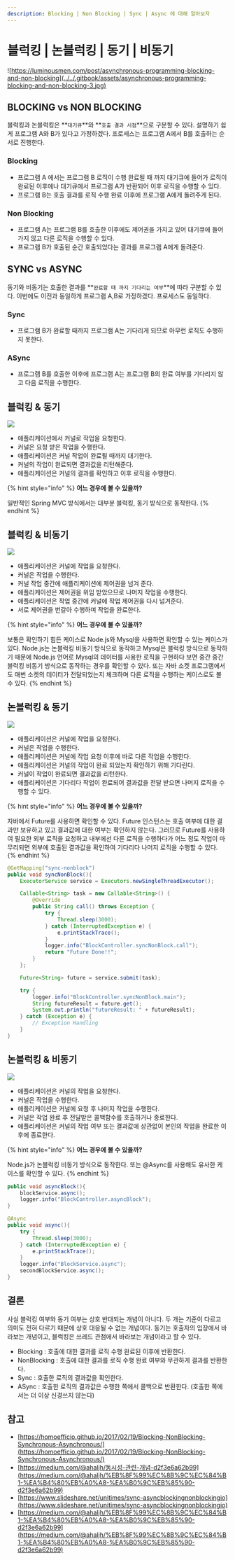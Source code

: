 ```yaml
---
description: Blocking | Non Blocking | Sync | Async 에 대해 알아보자
---
```


# 블럭킹 \| 논블럭킹 \| 동기 \| 비동기

![https://luminousmen.com/post/asynchronous-programming-blocking-and-non-blocking](../../.gitbook/assets/asynchronous-programming-blocking-and-non-blocking-3.jpg)

## BLOCKING vs NON BLOCKING

블럭킹과 논블럭킹은 **`대기큐`**와 **`호출 결과 시점`**으로 구분할 수 있다. 설명하기 쉽게 프로그램 A와 B가 있다고 가정하겠다. 프로세스는 프로그램 A에서 B를 호출하는 순서로 진행한다.

### Blocking

* 프로그램 A 에서는 프로그램 B 로직이 수행 완료될 때 까지 대기큐에 들어가 로직이 완료된 이후에나 대기큐에서 프로그램 A가 반환되어 이후 로직을 수행할 수 있다.
* 프로그램 B는 호출 결과를 로직 수행 완료 이후에 프로그램 A에게 돌려주게 된다.

### Non Blocking

* 프로그램 A는 프로그램 B를 호출한 이후에도 제어권을 가지고 있어 대기큐에 들어가지 않고 다른 로직을 수행할 수 있다.
* 프로그램 B가 호출된 순간 호출되었다는 결과를 프로그램 A에게 돌려준다.

## SYNC vs ASYNC

동기와 비동기는 호출한 결과를 **`완료할 때 까지 기다리는 여부`**에 따라 구분할 수 있다. 이번에도 이전과 동일하게 프로그램 A,B로 가정하겠다. 프로세스도 동일하다.

### Sync

* 프로그램 B가 완료할 때까지 프로그램 A는 기다리게 되므로 아무런 로직도 수행하지 못한다.

### ASync

* 프로그램 B를 호출한 이후에 프로그램 A는 프로그램 B의 완료 여부를 기다리지 않고 다음 로직을 수행한다.

## 블럭킹 & 동기

![](../../.gitbook/assets/figure2.gif)

* 애플리케이션에서 커널로 작업을 요청한다.
* 커널은 요청 받은 작업을 수행한다.
* 애플리케이션은 커널 작업이 완료될 때까지 대기한다.
* 커널의 작업이 완료되면 결과값을 리턴해준다.
* 애플리케이션은 커널의 결과를 확인하고 이후 로직을 수행한다.

{% hint style="info" %}
**어느 경우에 볼 수 있을까?**  
  
일반적인 Spring MVC 방식에서는 대부분 블럭킹, 동기 방식으로 동작한다.
{% endhint %}

## 블럭킹 & 비동기

![](../../.gitbook/assets/figure3.gif)

* 애플리케이션은 커널에 작업을 요청한다.
* 커널은 작업을 수행한다.
* 커널 작업 중간에 애플리케이션에 제어권을 넘겨 준다.
* 애플리케이션은 제어권을 위임 받았으므로 나머지 작업을 수행한다.
* 애플리케이션은 작업 중간에 커널에 작업 제어권을 다시 넘겨준다.
* 서로 제어권을 번갈아 수행하며 작업을 완료한다.

{% hint style="info" %}
**어느 경우에 볼 수 있을까?**  
  
보통은 확인하기 힘든 케이스로 Node.js와 Mysql을 사용하면 확인할 수 있는 케이스가 있다. Node.js는 논블럭킹 비동기 방식으로 동작하고 Mysql은 블럭킹 방식으로 동작하기 때문에 Node.js 언어로 Mysql의 데이터를 사용한 로직을 구현하다 보면 중간 중간 블럭킹 비동기 방식으로 동작하는 경우를 확인할 수 있다. 또는 자바 소켓 프로그램에서도 매번 소켓의 데이터가 전달되었는지 체크하며 다른 로직을 수행하는 케이스로도 볼 수 있다.
{% endhint %}

## 논블럭킹 & 동기

![](../../.gitbook/assets/figure4.gif)

* 애플리케이션은 커널에 작업을 요청한다.
* 커널은 작업을 수행한다.
* 애플리케이션은 커널에 작업 요청 이후에 바로 다른 작업을 수행한다.
* 애플리케이션은 커널의 작업이 완료 되었는지 확인하기 위해 기다린다.
* 커널이 작업이 완료되면 결과값을 리턴한다.
* 애플리케이션은 기다리다 작업이 완료되어 결과값을 전달 받으면 나머지 로직을 수행할 수 있다.

{% hint style="info" %}
**어느 경우에 볼 수 있을까?**

자바에서 Future를 사용하면 확인할 수 있다. Future 인스턴스는 호출 여부에 대한 결과만 보유하고 있고 결과값에 대한 여부는 확인하지 않는다. 그러므로 Future를 사용하여 필요한 외부 로직을 요청하고 내부에선 다른 로직을 수행하다가 어느 정도 작업이 마무리되면 외부에 호출된 결과값을 확인하여 기다리다 나머지 로직을 수행할 수 있다.
{% endhint %}

```java
@GetMapping("sync-nonblock")
public void syncNonBlock(){
    ExecutorService service = Executors.newSingleThreadExecutor();

    Callable<String> task = new Callable<String>() {
        @Override
        public String call() throws Exception {
            try {
                Thread.sleep(3000);
            } catch (InterruptedException e) {
                e.printStackTrace();
            }
            logger.info("BlockController.syncNonBlock.call");
            return "Future Done!!";
        }
    };

    Future<String> future = service.submit(task);

    try {
        logger.info("BlockController.syncNonBlock.main");
        String futureResult = future.get();
        System.out.println("futureResult: " + futureResult);
    } catch (Exception e) {
        // Exception Handling
    }
}
```

## 논블럭킹 & 비동기

![](../../.gitbook/assets/figure5.gif)

* 애플리케이션은 커널의 작업을 요청한다.
* 커널은 작업을 수행한다.
* 애플리케이션은 커널에 요청 후 나머지 작업을 수행한다.
* 커널은 작업 완료 후 전달받은 콜백함수를 호출하거나 종료한다.
* 애플리케이션은 커널의 작업 여부 또는 결과값에 상관없이 본인의 작업을 완료한 이후에 종료한다.

{% hint style="info" %}
**어느 경우에 볼 수 있을까?** 

Node.js가 논블럭킹 비동기 방식으로 동작한다. 또는 @Async를 사용해도 유사한 케이스를 확인할 수 있다.
{% endhint %}

```java
public void asyncBlock(){
    blockService.async();
    logger.info("BlockController.asyncBlock");
}

@Async
public void async(){
    try {
        Thread.sleep(3000);
    } catch (InterruptedException e) {
        e.printStackTrace();
    }
    logger.info("BlockService.async");
    secondBlockService.async();
}
```

## 결론

사실 블럭킹 여부와 동기 여부는 상호 반대되는 개념이 아니다. 두 개는 기준이 다르고 의미도 전혀 다르기 때문에 상호 대응될 수 없는 개념이다. 동기는 호출자의 입장에서 바라보는 개념이고, 블럭킹은 쓰레드 관점에서 바라보는 개념이라고 할 수 있다.

* Blocking : 호출에 대한 결과를 로직 수행 완료된 이후에 반환한다.
* NonBlocking : 호출에 대한 결과를 로직 수행 완료 여부와 무관하게 결과를 반환한다.
* Sync : 호출한 로직의 결과값을 확인한다.
* ASync : 호출한 로직의 결과값은 수행한 쪽에서 콜백으로 반환한다. \(호출한 쪽에서는 더 이상 신경쓰지 않는다\)

## 참고

* [https://homoefficio.github.io/2017/02/19/Blocking-NonBlocking-Synchronous-Asynchronous/](https://homoefficio.github.io/2017/02/19/Blocking-NonBlocking-Synchronous-Asynchronous/)
* [https://medium.com/@ahaljh/동시성-관련-개념-d2f3e6a62b99](https://medium.com/@ahaljh/%EB%8F%99%EC%8B%9C%EC%84%B1-%EA%B4%80%EB%A0%A8-%EA%B0%9C%EB%85%90-d2f3e6a62b99)
* [https://www.slideshare.net/unitimes/sync-asyncblockingnonblockingio](https://www.slideshare.net/unitimes/sync-asyncblockingnonblockingio)
* [https://medium.com/@ahaljh/%EB%8F%99%EC%8B%9C%EC%84%B1-%EA%B4%80%EB%A0%A8-%EA%B0%9C%EB%85%90-d2f3e6a62b99](https://medium.com/@ahaljh/%EB%8F%99%EC%8B%9C%EC%84%B1-%EA%B4%80%EB%A0%A8-%EA%B0%9C%EB%85%90-d2f3e6a62b99)

